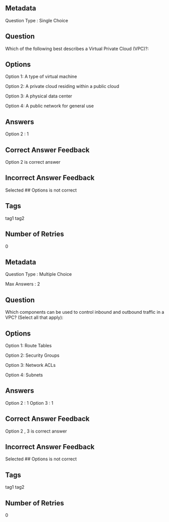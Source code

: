 ## Metadata
Question Type : Single Choice

## Question
Which of the following best describes a Virtual Private Cloud (VPC)?:

## Options
Option 1: A type of virtual machine

Option 2: A private cloud residing within a public cloud

Option 3: A physical data center

Option 4: A public network for general use

## Answers
Option 2 : 1

## Correct Answer Feedback
Option 2 is correct answer

## Incorrect Answer Feedback
Selected ## Options is not correct

## Tags
tag1
tag2

## Number of Retries
0

## Metadata
Question Type : Multiple Choice

Max Answers : 2


## Question
Which components can be used to control inbound and outbound traffic in a VPC? (Select all that apply):

## Options
Option 1: Route Tables

Option 2: Security Groups

Option 3: Network ACLs

Option 4: Subnets

## Answers
Option 2 : 1
Option 3 : 1

## Correct Answer Feedback
Option 2 , 3 is correct answer

## Incorrect Answer Feedback
Selected ## Options is not correct

## Tags
tag1
tag2

## Number of Retries
0